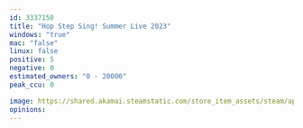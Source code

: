 ```yaml
---
id: 3337150
title: "Hop Step Sing! Summer Live 2023"
windows: "true"
mac: "false"
linux: false
positive: 5
negative: 0
estimated_owners: "0 - 20000"
peak_ccu: 0

image: https://shared.akamai.steamstatic.com/store_item_assets/steam/apps/3337150/header.jpg?t=1732859530
opinions:
---
```

